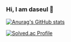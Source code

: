 ### Hi, I am daseul 👋

<!--
**dasssseul/dasssseul** is a ✨ _special_ ✨ repository because its `README.md` (this file) appears on your GitHub profile.

Here are some ideas to get you started:

- 🔭 I’m currently working on ...
🌱 I’m currently learning html, python
- 👯 I’m looking to collaborate on ...
- 🤔 I’m looking for help with ...
- 💬 Ask me about ...
- 📫 How to reach me: ...
- 😄 Pronouns: ...
- ⚡ Fun fact: ...
-->

[![Anurag's GitHub stats](https://github-readme-stats.vercel.app/api?username=dasssseul&hide=contribs,prs)](https://github.com/anuraghazra/github-readme-stats)


[![Solved.ac Profile](http://mazassumnida.wtf/api/v2/generate_badge?boj=kds0339)](https://solved.ac/kds0339/)

